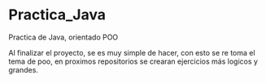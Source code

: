 # Practica_Java
Practica de Java, orientado POO



Al finalizar el proyecto, se es muy simple de hacer, con esto se re toma el tema de poo, en proximos repositorios se crearan ejercicios más logicos y grandes.
